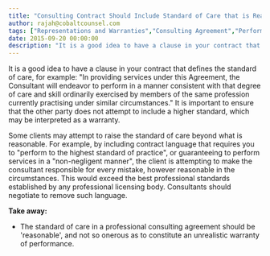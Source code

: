 ```yaml
---
title: "Consulting Contract Should Include Standard of Care that is Reasonable for the Particular Profession of the Consultant"
author: rajah@cobaltcounsel.com
tags: ["Representations and Warranties","Consulting Agreement","Performance Standards","Human Resources","Rajah"]
date: 2015-09-20 00:00:00
description: "It is a good idea to have a clause in your contract that defines the standard of care, for example: 'In providing services under this Agree..."
---
```


It is a good idea to have a clause in your contract that defines the standard of care, for example: "In providing services under this Agreement, the Consultant will endeavor to perform in a manner consistent with that degree of care and skill ordinarily exercised by members of the same profession currently practising under similar circumstances." It is important to ensure that the other party does not attempt to include a higher standard, which may be interpreted as a warranty.

Some clients may attempt to raise the standard of care beyond what is reasonable. For example, by including contract language that requires you to "perform to the highest standard of practice", or guaranteeing to perform services in a "non-negligent manner", the client is attempting to make the consultant responsible for every mistake, however reasonable in the circumstances. This would exceed the best professional standards established by any professional licensing body. Consultants should negotiate to remove such language.

**Take away:**
- The standard of care in a professional consulting agreement should be 'reasonable', and not so onerous as to constitute an unrealistic warranty of performance.